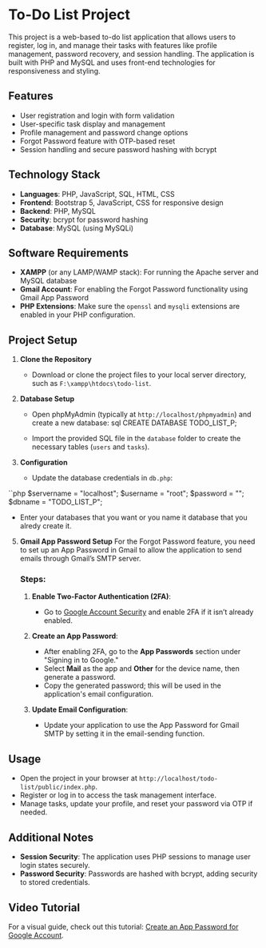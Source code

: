 # To-Do List Project
This project is a web-based to-do list application that allows users to register, log in, and manage their tasks with features like profile management, password recovery, and session handling. The application is built with PHP and MySQL and uses front-end technologies for responsiveness and styling.

## Features
- User registration and login with form validation
- User-specific task display and management
- Profile management and password change options
- Forgot Password feature with OTP-based reset
- Session handling and secure password hashing with bcrypt

## Technology Stack
- **Languages**: PHP, JavaScript, SQL, HTML, CSS
- **Frontend**: Bootstrap 5, JavaScript, CSS for responsive design
- **Backend**: PHP, MySQL
- **Security**: bcrypt for password hashing
- **Database**: MySQL (using MySQLi)

## Software Requirements
- **XAMPP** (or any LAMP/WAMP stack): For running the Apache server and MySQL database
- **Gmail Account**: For enabling the Forgot Password functionality using Gmail App Password
- **PHP Extensions**: Make sure the `openssl` and `mysqli` extensions are enabled in your PHP configuration.

## Project Setup

1. **Clone the Repository**
   - Download or clone the project files to your local server directory, such as `F:\xampp\htdocs\todo-list`.

2. **Database Setup**
   - Open phpMyAdmin (typically at `http://localhost/phpmyadmin`) and create a new database:
     sql
     CREATE DATABASE TODO_LIST_P;
   
   - Import the provided SQL file in the `database` folder to create the necessary tables (`users` and `tasks`).

3. **Configuration**
   - Update the database credentials in `db.php`:
     
``php
      $servername = "localhost";
      $username = "root";
      $password = "";
      $dbname = "TODO_LIST_P";


   - Enter your databases that you want or you name it database that you alredy create it.
     

5. **Gmail App Password Setup**
   For the Forgot Password feature, you need to set up an App Password in Gmail to allow the application to send emails through Gmail’s SMTP server.

   ### Steps:
   1. **Enable Two-Factor Authentication (2FA)**: 
      - Go to [Google Account Security](https://myaccount.google.com/security) and enable 2FA if it isn’t already enabled.

   2. **Create an App Password**:
      - After enabling 2FA, go to the **App Passwords** section under "Signing in to Google."
      - Select **Mail** as the app and **Other** for the device name, then generate a password.
      - Copy the generated password; this will be used in the application's email configuration.

   3. **Update Email Configuration**:
      - Update your application to use the App Password for Gmail SMTP by setting it in the email-sending function.

## Usage

- Open the project in your browser at `http://localhost/todo-list/public/index.php`.
- Register or log in to access the task management interface.
- Manage tasks, update your profile, and reset your password via OTP if needed.

## Additional Notes
- **Session Security**: The application uses PHP sessions to manage user login states securely.
- **Password Security**: Passwords are hashed with bcrypt, adding security to stored credentials.

## Video Tutorial
For a visual guide, check out this tutorial: [Create an App Password for Google Account](https://www.youtube.com/watch?v=QGGAZxdPX9A).




